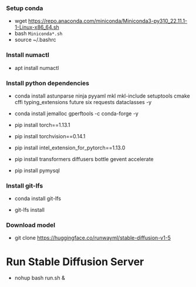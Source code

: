 ### Setup conda
- wget  https://repo.anaconda.com/miniconda/Miniconda3-py310_22.11.1-1-Linux-x86_64.sh
- bash `Miniconda*.sh`
- source ~/.bashrc

### Install numactl

- apt install numactl


### Install python dependencies
- conda install astunparse ninja pyyaml mkl mkl-include setuptools cmake cffi typing_extensions future six requests dataclasses -y

- conda install jemalloc gperftools -c conda-forge -y

- pip install torch==1.13.1
- pip install torchvision==0.14.1
- pip install intel_extension_for_pytorch==1.13.0

- pip install transformers diffusers bottle gevent accelerate

- pip install pymysql



### Install git-lfs
- conda install git-lfs

- git-lfs install

### Download model
- git clone https://huggingface.co/runwayml/stable-diffusion-v1-5


# Run Stable Diffusion Server
- nohup bash run.sh &

